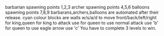barbarian spawning points 1,2,3
archer spawning points 4,5,6
balloons spawning points 7,8,9
barbarans,archers,balloons are automated after their release.
cyan colour blocks are walls
w/s/a/d to move front/back/left/right for king,queen
for king to attack use <space>
for queen to use normal attack use 'b' 
for queen to use eagle arrow use 'c'
You have to complete 3 levels to win.
